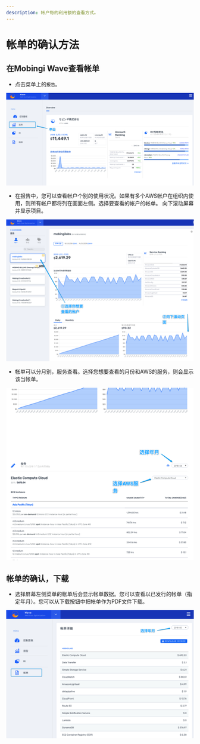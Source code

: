 ```yaml
---
description: 帐户每的利用额的查看方式。
---
```


# 帐单的确认方法

## 在Mobingi Wave查看帐单

* 点击菜单上的`报告`。

![](../.gitbook/assets/snip20180731_48.png)

* 在报告中，您可以查看帐户个别的使用状况。如果有多个AWS帐户在组织内使用，则所有帐户都将列在画面左侧。选择要查看的帐户的帐单。 向下滚动屏幕并显示项目。

![](../.gitbook/assets/snip20180731_50.png)

* 帐单可以分月别，服务查看。选择您想要查看的月份和AWS的服务，则会显示该当帐单。

![](../.gitbook/assets/snip20180731_51.png)

## 帐单的确认，下载

* 选择屏幕左侧菜单的帐单后会显示帐单数据。您可以查看以已发行的帐单（指定年月）。您可以从下载按钮中把帐单作为PDF文件下载。

![](../.gitbook/assets/snip20180731_52.png)

